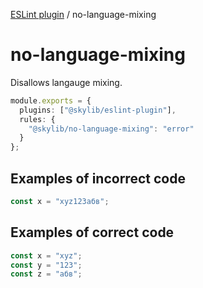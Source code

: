 [ESLint plugin](https://ilyub.github.io/eslint-plugin/) / no-language-mixing

# no-language-mixing

Disallows langauge mixing.

```ts
module.exports = {
  plugins: ["@skylib/eslint-plugin"],
  rules: {
    "@skylib/no-language-mixing": "error"
  }
};
```

## Examples of incorrect code

```ts
const x = "xyz123абв";
```

## Examples of correct code

```ts
const x = "xyz";
const y = "123";
const z = "абв";
```